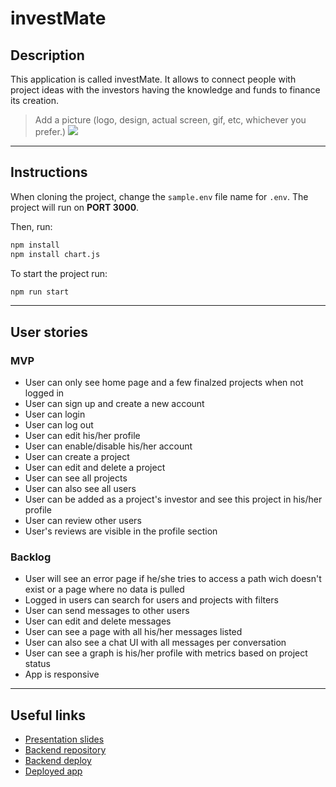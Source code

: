 # investMate

## Description

This application is called investMate. It allows to connect people with project ideas with the investors having the knowledge and funds to finance its creation.

> Add a picture (logo, design, actual screen, gif, etc, whichever you prefer.)
> ![](picture.png)

---

## Instructions

When cloning the project, change the <code>sample.env</code> file name for <code>.env</code>. The project will run on **PORT 3000**.

Then, run:

```bash
npm install
npm install chart.js
```

To start the project run:

```bash
npm run start
```

---

## User stories

### MVP

- User can only see home page and a few finalzed projects when not logged in
- User can sign up and create a new account
- User can login
- User can log out
- User can edit his/her profile
- User can enable/disable his/her account
- User can create a project
- User can edit and delete a project
- User can see all projects
- User can also see all users
- User can be added as a project's investor and see this project in his/her profile
- User can review other users
- User's reviews are visible in the profile section

### Backlog

- User will see an error page if he/she tries to access a path wich doesn't exist or a page where no data is pulled
- Logged in users can search for users and projects with filters
- User can send messages to other users
- User can edit and delete messages
- User can see a page with all his/her messages listed
- User can also see a chat UI with all messages per conversation
- User can see a graph is his/her profile with metrics based on project status
- App is responsive

---

## Useful links

- [Presentation slides](https://www.canva.com/design/DAFeylawQWU/-ei28prkA9Y9uMjN0S89og/view?utm_content=DAFeylawQWU&utm_campaign=designshare&utm_medium=link&utm_source=publishsharelink)
- [Backend repository](https://github.com/patriciacostadacruz/backend-template-m3)
- [Backend deploy](https://investmate.fly.dev/)
- [Deployed app](https://investmate-pro.netlify.app/)
